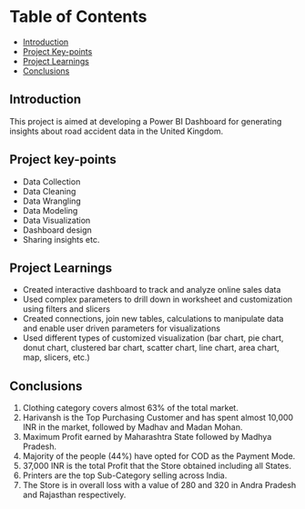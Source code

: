 # Table of Contents
  * [Introduction](#Introduction)
  * [Project Key-points](##Project-key-points)
  * [Project Learnings](##﻿Project-Learnings)
  * [Conclusions](##Conclusions)
  
## Introduction
  This project is aimed at developing a Power BI Dashboard for generating insights about road accident data in the United Kingdom.
## Project key-points
  - Data Collection
  - Data Cleaning
  - Data Wrangling
  - Data Modeling
  - Data Visualization
  - Dashboard design
  - Sharing insights etc.

## ﻿Project Learnings
  - Created interactive dashboard to track and analyze online sales data
  - Used complex parameters to drill down in worksheet and customization using filters and slicers
  - Created connections, join new tables, calculations to manipulate data and enable user driven parameters for visualizations
  - Used different types of customized visualization (bar chart, pie chart, donut chart, clustered bar chart, scatter chart, line chart, area chart, map, slicers, etc.)

## Conclusions
1. Clothing category covers almost 63% of the total market.
2. Harivansh is the Top Purchasing Customer and has spent almost 10,000 INR in the market, followed by Madhav and Madan Mohan.
3. Maximum Profit earned by Maharashtra State followed by Madhya Pradesh.
4. Majority of the people (44%) have opted for COD as the Payment Mode.
5. 37,000 INR is the total Profit that the Store obtained including all States.
6. Printers are the top Sub-Category selling across India.
7. The Store is in overall loss with a value of 280 and 320 in Andra Pradesh and Rajasthan respectively.
